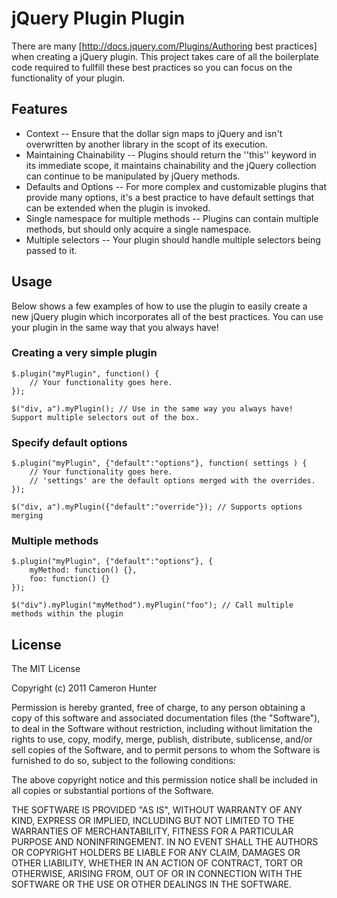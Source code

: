 jQuery Plugin Plugin
====================

There are many [http://docs.jquery.com/Plugins/Authoring best practices] when creating a jQuery plugin. This project takes care of all the boilerplate code required to fullfill these best practices so you can focus on the functionality of your plugin. 

Features
--------

* Context -- Ensure that the dollar sign maps to jQuery and isn't overwritten by another library in the scopt of its execution.
* Maintaining Chainability -- Plugins should return the ''this'' keyword in its immediate scope, it maintains chainability and the jQuery collection can continue to be manipulated by jQuery methods.
* Defaults and Options -- For more complex and customizable plugins that provide many options, it's a best practice to have default settings that can be extended when the plugin is invoked.
* Single namespace for multiple methods -- Plugins can contain multiple methods, but should only acquire a single namespace.
* Multiple selectors -- Your plugin should handle multiple selectors being passed to it.

Usage
-----

Below shows a few examples of how to use the plugin to easily create a new jQuery plugin which incorporates all of the best practices. You can use your plugin in the same way that you always have!

### Creating a very simple plugin

    $.plugin("myPlugin", function() {
        // Your functionality goes here.
    });
    
    $("div, a").myPlugin(); // Use in the same way you always have! Support multiple selectors out of the box.

### Specify default options

    $.plugin("myPlugin", {"default":"options"}, function( settings ) {
        // Your functionality goes here.
        // 'settings' are the default options merged with the overrides.
    });
    
    $("div, a").myPlugin({"default":"override"}); // Supports options merging

### Multiple methods

    $.plugin("myPlugin", {"default":"options"}, {
        myMethod: function() {},
        foo: function() {}
    });
    
    $("div").myPlugin("myMethod").myPlugin("foo"); // Call multiple methods within the plugin

License
-------

The MIT License

Copyright (c) 2011 Cameron Hunter

Permission is hereby granted, free of charge, to any person obtaining a copy
of this software and associated documentation files (the "Software"), to deal
in the Software without restriction, including without limitation the rights
to use, copy, modify, merge, publish, distribute, sublicense, and/or sell
copies of the Software, and to permit persons to whom the Software is
furnished to do so, subject to the following conditions:

The above copyright notice and this permission notice shall be included in
all copies or substantial portions of the Software.

THE SOFTWARE IS PROVIDED "AS IS", WITHOUT WARRANTY OF ANY KIND, EXPRESS OR
IMPLIED, INCLUDING BUT NOT LIMITED TO THE WARRANTIES OF MERCHANTABILITY,
FITNESS FOR A PARTICULAR PURPOSE AND NONINFRINGEMENT. IN NO EVENT SHALL THE
AUTHORS OR COPYRIGHT HOLDERS BE LIABLE FOR ANY CLAIM, DAMAGES OR OTHER
LIABILITY, WHETHER IN AN ACTION OF CONTRACT, TORT OR OTHERWISE, ARISING FROM,
OUT OF OR IN CONNECTION WITH THE SOFTWARE OR THE USE OR OTHER DEALINGS IN
THE SOFTWARE.

